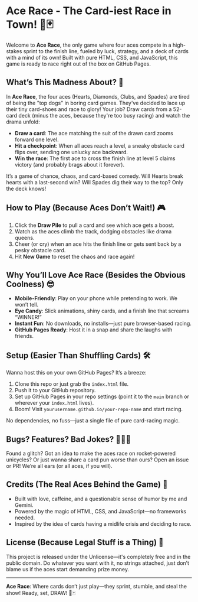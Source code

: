 # Ace Race - The Card-iest Race in Town! 🏁🃏

Welcome to **Ace Race**, the only game where four aces compete in a high-stakes sprint to the finish line, fueled by luck, strategy, and a deck of cards with a mind of its own! Built with pure HTML, CSS, and JavaScript, this game is ready to race right out of the box on GitHub Pages.

## What’s This Madness About? 🤔

In **Ace Race**, the four aces (Hearts, Diamonds, Clubs, and Spades) are tired of being the "top dogs" in boring card games. They've decided to lace up their tiny card-shoes and race to glory! Your job? Draw cards from a 52-card deck (minus the aces, because they're too busy racing) and watch the drama unfold:

- **Draw a card**: The ace matching the suit of the drawn card zooms forward one level.
- **Hit a checkpoint**: When all aces reach a level, a sneaky obstacle card flips over, sending one unlucky ace backward.
- **Win the race**: The first ace to cross the finish line at level 5 claims victory (and probably brags about it forever).

It’s a game of chance, chaos, and card-based comedy. Will Hearts break hearts with a last-second win? Will Spades dig their way to the top? Only the deck knows!

## How to Play (Because Aces Don’t Wait!) 🎮

1. Click the **Draw Pile** to pull a card and see which ace gets a boost.
2. Watch as the aces climb the track, dodging obstacles like drama queens.
3. Cheer (or cry) when an ace hits the finish line or gets sent back by a pesky obstacle card.
4. Hit **New Game** to reset the chaos and race again!

## Why You’ll Love Ace Race (Besides the Obvious Coolness) 😎

- **Mobile-Friendly**: Play on your phone while pretending to work. We won’t tell.
- **Eye Candy**: Slick animations, shiny cards, and a finish line that screams “WINNER!”
- **Instant Fun**: No downloads, no installs—just pure browser-based racing.
- **GitHub Pages Ready**: Host it in a snap and share the laughs with friends.

## Setup (Easier Than Shuffling Cards) 🛠️

Wanna host this on your own GitHub Pages? It’s a breeze:

1. Clone this repo or just grab the `index.html` file.
2. Push it to your GitHub repository.
3. Set up GitHub Pages in your repo settings (point it to the `main` branch or wherever your `index.html` lives).
4. Boom! Visit `yourusername.github.io/your-repo-name` and start racing.

No dependencies, no fuss—just a single file of pure card-racing magic.

## Bugs? Features? Bad Jokes? 🐛💡😂

Found a glitch? Got an idea to make the aces race on rocket-powered unicycles? Or just wanna share a card pun worse than ours? Open an issue or PR! We’re all ears (or all aces, if you will).

## Credits (The Real Aces Behind the Game) 👥

- Built with love, caffeine, and a questionable sense of humor by me and Gemini.
- Powered by the magic of HTML, CSS, and JavaScript—no frameworks needed.
- Inspired by the idea of cards having a midlife crisis and deciding to race.

## License (Because Legal Stuff is a Thing) 📜

This project is released under the Unlicense—it's completely free and in the public domain. Do whatever you want with it, no strings attached, just don’t blame us if the aces start demanding prize money.

---

**Ace Race**: Where cards don’t just play—they sprint, stumble, and steal the show! Ready, set, DRAW! 🏁🃏
